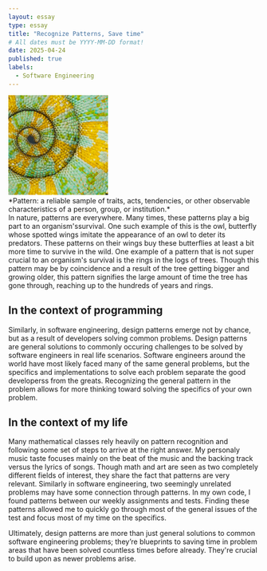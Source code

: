 ```yaml
---
layout: essay
type: essay
title: "Recognize Patterns, Save time"
# All dates must be YYYY-MM-DD format!
date: 2025-04-24
published: true
labels:
  - Software Engineering
---
```


<img width="200px" class="rounded float-start pe-4" src="../img/patterns/chameleon_tail.jpg">
<br>
*Pattern: a reliable sample of traits, acts, tendencies, or other observable characteristics of a person, group, or institution.*
<br>
In nature, patterns are everywhere. Many times, these patterns play a big part to an organism'ssurvival. One such example of this is the owl, butterfly whose spotted wings imitate the appearance of an owl to deter its predators. These patterns on their wings buy these butterflies at least a bit more time to survive in the wild. One example of a pattern that is not super crucial to an organism's survival is the rings in the logs of trees. Though this pattern may be by coincidence and a result of the tree getting bigger and growing older, this pattern signifies the large amount of time the tree has gone through, reaching up to the hundreds of years and rings. 

## In the context of programming

Similarly, in software engineering, design patterns emerge not by chance, but as a result of developers solving common problems. Design patterns are general solutions to commonly occuring challenges to be solved by software engineers in real life scenarios. Software engineers around the world have most likely faced many of the same general problems, but the specifics and implementations to solve each problem separate the good developerss from the greats. Recognizing the general pattern in the problem allows for more thinking toward solving the specifics of your own problem.

## In the context of my life
Many mathematical classes rely heavily on pattern recognition and following some set of steps to arrive at the right answer. My personaly music taste focuses mainly on the beat of the music and the backing track versus the lyrics of songs. Though math and art are seen as two completely different fields of interest, they share the fact that patterns are very relevant. Similarly in software engineering, two seemingly unrelated problems may have some connection through patterns. In my own code, I found patterns between our weekly assignments and tests. Finding these patterns allowed me to quickly go through most of the general issues of the test and focus most of my time on the specifics.

Ultimately, design patterns are more than just general solutions to common software engineering problems; they’re blueprints to saving time in problem areas that have been solved countless times before already. They're crucial to build upon as newer problems arise.
